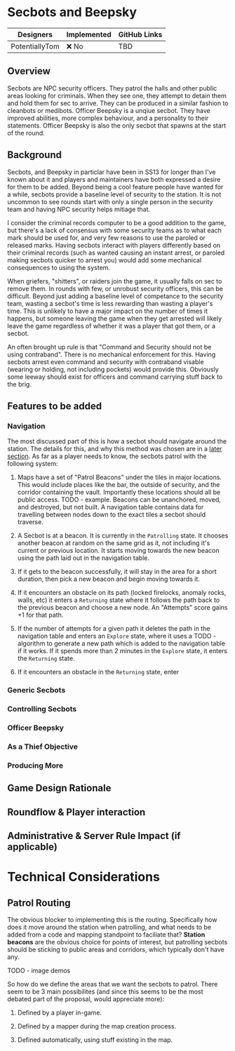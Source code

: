 # Secbots and Beepsky

| Designers | Implemented | GitHub Links |
|---|---|---|
| PotentiallyTom | :x: No | TBD |

## Overview

Secbots are NPC security officers. They patrol the halls and other public areas looking for criminals. When they see one, they attempt to detain them and hold them for sec to arrive. They can be produced in a similar fashion to cleanbots or medibots. Officer Beepsky is a unqiue secbot. They have improved abilities, more complex behaviour, and a personality to their statements. Officer Beepsky is also the only secbot that spawns at the start of the round.

## Background

Secbots, and Beepsky in particlar have been in SS13 for longer than I've known about it and players and maintainers have both expressed a desire for them to be added. Beyond being a cool feature people have wanted for a while, secbots provide a baseline level of security to the station. It is not uncommon to see rounds start with only a single person in the security team and having NPC security helps mitiage that. 

I consider the criminal records computer to be a good addition to the game, but there's a lack of consensus with some security teams as to what each mark should be used for, and very few reasons to use the paroled or released marks. Having secbots interact with players differently based on their criminal records (such as wanted causing an instant arrest, or paroled making secbots quicker to arrest you) would add some mechanical consequences to using the system.

When griefers, "shitters", or raiders join the game, it usually falls on sec to remove them. In rounds with few, or unrobust security officers, this can be difficult. Beyond just adding a baseline level of competance to the security team, wasting a secbot's time is less rewarding than wasting a player's time. This is unlikely to have a major impact on the number of times it happens, but someone leaving the game when they get arrested will likely leave the game regardless of whether it was a player that got them, or a secbot. 

An often brought up rule is that "Command and Security should not be using contraband". There is no mechanical enforcement for this. Having secbots arrest even command and security with contraband visable (wearing or holding, not including pockets) would provide this. Obviously some leeway should exist for officers and command carrying stuff back to the brig.

## Features to be added

### Navigation

The most discussed part of this is how a secbot should navigate around the station. The details for this, and why this method was chosen are in a [later section](#patrol-routing). As far as a player needs to know, the secbots patrol with the following system:

1. Maps have a set of "Patrol Beacons" under the tiles in major locations. This would include places like the bar, the outside of security, and the corridor containing the vault. Importantly these locations should all be public access. TODO - example. Beacons can be unanchored, moved, and destroyed, but not built. A navigation table contains data for travelling between nodes down to the exact tiles a secbot should traverse.

2. A Secbot is at a beacon. It is currently in the `Patrolling` state. It chooses another beacon at random on the same grid as it, not including it's current or previous location. It starts moving towards the new beacon using the path laid out in the navigation table. 

3. If it gets to the beacon successfully, it will stay in the area for a short duration, then pick a new beacon and begin moving towards it.

3. If it encounters an obstacle on its path (locked firelocks, anomaly rocks, walls, etc) it enters a `Returning` state where it follows the path back to the previous beacon and choose a new node. An "Attempts" score gains +1 for that path.

4. If the number of attempts for a given path it deletes the path in the navigation table and enters an `Explore` state, where it uses a TODO - algorithm to generate a new path which is added to the navigation table if it works. If it spends more than 2 minutes in the `Explore` state, it enters the `Returning` state.

5. If it encounters an obstacle in the `Returning` state, enter 



### Generic Secbots

### Controlling Secbots

### Officer Beepsky

### As a Thief Objective

### Producing More

## Game Design Rationale

## Roundflow & Player interaction

## Administrative & Server Rule Impact (if applicable)

# Technical Considerations

## Patrol Routing

The obvious blocker to implementing this is the routing. Specifically how does it move around the station when patrolling, and what needs to be added from a code and mapping standpoint to faciliate that? **Station beacons** are the obvious choice for points of interest, but patrolling secbots should be sticking to public areas and corridors, which typically don't have any. 

TODO - image demos

So how do we define the areas that we want the secbots to patrol. There seem to be 3 main possibilites (and since this seems to be the most debated part of the proposal, would appreciate more):

1. Defined by a player in-game.

2. Defined by a mapper during the map creation process.

3. Defined automatically, using stuff existing in the map.